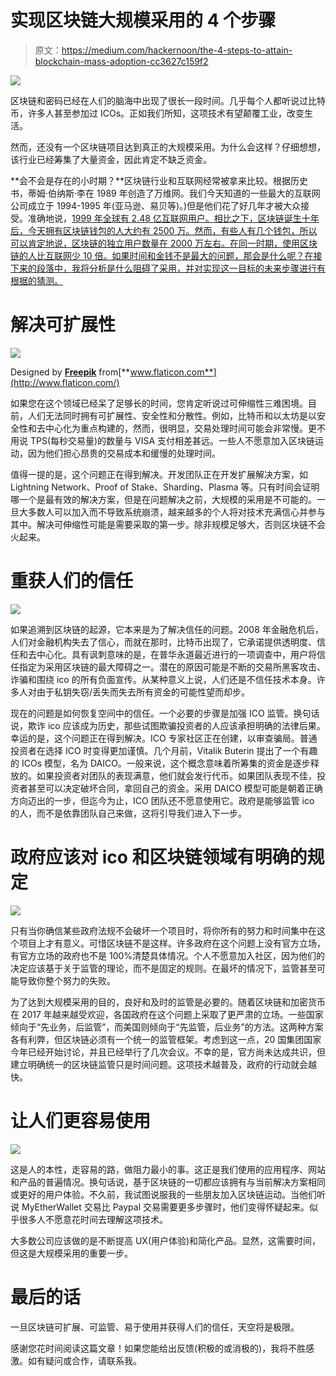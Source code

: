 # 实现区块链大规模采用的 4 个步骤

> 原文：<https://medium.com/hackernoon/the-4-steps-to-attain-blockchain-mass-adoption-cc3627c159f2>

![](img/cddf61cbd86976a197dfad1847eb3046.png)

区块链和密码已经在人们的脑海中出现了很长一段时间。几乎每个人都听说过比特币，许多人甚至参加过 ICOs。正如我们所知，这项技术有望颠覆工业，改变生活。

然而，还没有一个区块链项目达到真正的大规模采用。为什么会这样？仔细想想，该行业已经筹集了大量资金，因此肯定不缺乏资金。

**会不会是存在的小时期？**区块链行业和互联网经常被拿来比较。根据历史书，蒂姆·伯纳斯·李在 1989 年创造了万维网。我们今天知道的一些最大的互联网公司成立于 1994-1995 年(亚马逊、易贝等)。)但是他们花了好几年才被大众接受。准确地说，[1999 年全球有 2.48 亿互联网用户。相比之下，区块链诞生十年后，今天拥有区块链钱包的人大约有 2500 万。然而，有些人有几个钱包，所以可以肯定地说，区块链的独立用户数量在 2000 万左右。在同一时期，使用区块链的人比互联网少 10 倍。如果时间和金钱不是最大的问题，那会是什么呢？在接下来的段落中，我将分析是什么阻碍了采用，并对实现这一目标的未来步骤进行有根据的猜测。](https://www.internetworldstats.com/emarketing.htm)

# **解决可扩展性**

![](img/873a1d3297caa5398a77cb9ced23052f.png)

Designed by [**Freepik**](http://www.freepik.com/) from[**www.flaticon.com**](http://www.flaticon.com/)

如果您在这个领域已经呆了足够长的时间，您肯定听说过可伸缩性三难困境。目前，人们无法同时拥有可扩展性、安全性和分散性。例如，比特币和以太坊是以安全性和去中心化为重点构建的，然而，很明显，交易处理时间可能会非常慢。更不用说 TPS(每秒交易量)的数量与 VISA 支付相差甚远。一些人不愿意加入区块链运动，因为他们担心昂贵的交易成本和缓慢的处理时间。

值得一提的是，这个问题正在得到解决。开发团队正在开发扩展解决方案，如 Lightning Network、Proof of Stake、Sharding、Plasma 等。只有时间会证明哪一个是最有效的解决方案，但是在问题解决之前，大规模的采用是不可能的。一旦大多数人可以加入而不导致系统崩溃，越来越多的个人将对技术充满信心并参与其中。解决可伸缩性可能是需要采取的第一步。除非规模足够大，否则区块链不会火起来。

# **重获人们的信任**

![](img/d3b93d0f2f99465e692f0fe6a0c056d6.png)

如果追溯到区块链的起源，它本来是为了解决信任的问题。2008 年金融危机后，人们对金融机构失去了信心，而就在那时，比特币出现了，它承诺提供透明度、信任和去中心化。具有讽刺意味的是，在普华永道最近进行的一项调查中，用户将信任指定为采用区块链的最大障碍之一。潜在的原因可能是不断的交易所黑客攻击、诈骗和围绕 ico 的所有负面宣传。从某种意义上说，人们还是不信任技术本身。许多人对由于私钥失窃/丢失而失去所有资金的可能性望而却步。

现在的问题是如何恢复空间中的信任。一个必要的步骤是加强 ICO 监管。换句话说，欺诈 ico 应该成为历史，那些试图欺骗投资者的人应该承担明确的法律后果。幸运的是，这个问题正在得到解决。ICO 专家社区正在创建，以审查骗局。普通投资者在选择 ICO 时变得更加谨慎。几个月前，Vitalik Buterin 提出了一个有趣的 ICOs 模型，名为 DAICO。一般来说，这个概念意味着所筹集的资金是逐步释放的。如果投资者对团队的表现满意，他们就会发行代币。如果团队表现不佳，投资者甚至可以决定破坏合同，拿回自己的资金。采用 DAICO 模型可能是朝着正确方向迈出的一步，但迄今为止，ICO 团队还不愿意使用它。政府是能够监管 ico 的人，而不是依靠团队自己来做，这将引导我们进入下一步。

# **政府应该对 ico 和区块链领域有明确的规定**

![](img/ff14ad4d9345ee0b73de82c421745f03.png)

只有当你确信某些政府法规不会破坏一个项目时，将你所有的努力和时间集中在这个项目上才有意义。可惜区块链不是这样。许多政府在这个问题上没有官方立场，有官方立场的政府也不是 100%清楚具体情况。个人不愿意加入社区，因为他们的决定应该基于关于监管的理论，而不是固定的规则。在最坏的情况下，监管甚至可能导致你整个努力的失败。

为了达到大规模采用的目的，良好和及时的监管是必要的。随着区块链和加密货币在 2017 年越来越受欢迎，各国政府在这个问题上采取了更严肃的立场。一些国家倾向于“先业务，后监管”，而美国则倾向于“先监管，后业务”的方法。这两种方案各有利弊，但区块链必须有一个统一的监管框架。考虑到这一点，20 国集团国家今年已经开始讨论，并且已经举行了几次会议。不幸的是，官方尚未达成共识，但建立明确统一的区块链监管只是时间问题。这项技术越普及，政府的行动就会越快。

# **让人们更容易使用**

![](img/267199a20eee11504e865c0473a0497f.png)

这是人的本性，走容易的路，做阻力最小的事。这正是我们使用的应用程序、网站和产品的普遍情况。换句话说，基于区块链的一切都应该拥有与当前解决方案相同或更好的用户体验。不久前，我试图说服我的一些朋友加入区块链运动。当他们听说 MyEtherWallet 交易比 Paypal 交易需要更多步骤时，他们变得怀疑起来。似乎很多人不愿意花时间去理解这项技术。

大多数公司应该做的是不断提高 UX(用户体验)和简化产品。显然，这需要时间，但这是大规模采用的重要一步。

# 最后的话

一旦区块链可扩展、可监管、易于使用并获得人们的信任，天空将是极限。

感谢您花时间阅读这篇文章！如果您能给出反馈(积极的或消极的)，我将不胜感激。如有疑问或合作，请联系我。